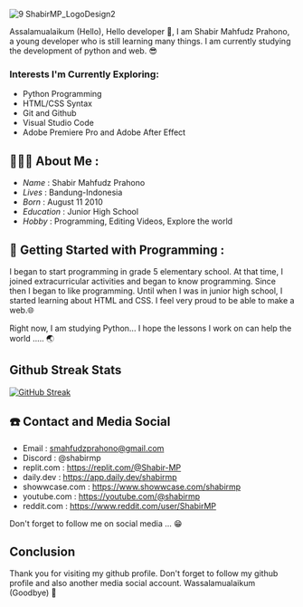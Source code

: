 ![9  ShabirMP_LogoDesign2](https://github.com/shabir-mp/shabir-mp/assets/133546000/0389dcfb-1233-4e96-8ed5-ddc7d721a67b)

Assalamualaikum (Hello), Hello developer 👋, I am Shabir Mahfudz Prahono, a young developer who is still learning many things. I am currently studying the development of python and web. 😎
### Interests I'm Currently Exploring:
- Python Programming
- HTML/CSS Syntax
- Git and Github
- Visual Studio Code
- Adobe Premiere Pro and Adobe After Effect
  
## 👨🏻‍💻 **About Me :**
- *Name*      : Shabir Mahfudz Prahono
- *Lives*     : Bandung-Indonesia
- *Born*      : August 11 2010
- *Education* : Junior High School
- *Hobby*     : Programming, Editing Videos, Explore the world

## 🤠 **Getting Started with Programming :**
I began to start programming in grade 5 elementary school. At that time, I joined extracurricular activities and began to know programming. Since then I began to like programming. Until when I was in junior high school, I started learning about HTML and CSS. I feel very proud to be able to make a web.🌐

Right now, I am studying Python... I hope the lessons I work on can help the world ..... 🌏

## Github Streak Stats
[![GitHub Streak](http://github-readme-streak-stats.herokuapp.com?user=shabir-mp&hide_border=true&border_radius=5.0&date_format=j%20M%5B%20Y%5D)](https://git.io/streak-stats)

## ☎️ **Contact and Media Social**
- Email : smahfudzprahono@gmail.com
- Discord : @shabirmp
- replit.com : https://replit.com/@Shabir-MP
- daily.dev : https://app.daily.dev/shabirmp
- showwcase.com : https://www.showwcase.com/shabirmp
- youtube.com : https://youtube.com/@shabirmp
- reddit.com : https://www.reddit.com/user/ShabirMP

Don't forget to follow me on social media ... 😁

## **Conclusion**
Thank you for visiting my github profile. Don't forget to follow my github profile and also another media social account. Wassalamualaikum (Goodbye) 🙏
